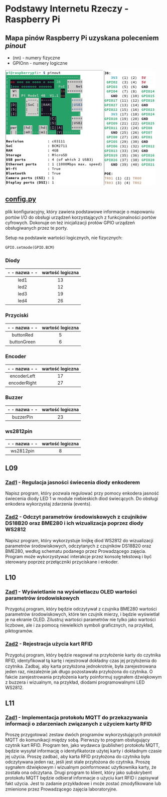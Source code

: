 # Podstawy Internetu Rzeczy - Raspberry Pi

## Mapa pinów Raspberry Pi uzyskana poleceniem *pinout*
- (nn) - numery fizyczne
- GPIOnn - numery logiczne

![img.png](img.png)
![img_1.png](img_1.png)

## [config.py](raspberry_pi_program_testowy/config.py)
plik konﬁguracyjny, który zawiera podstawowe 
informacje o mapowaniu portów I/O do obsługi urządzeń korzystających z funkcjonalności portów cyfrowych. 
Dokonuje on też inicjalizacji protów GPIO urządzeń obsługiwanych przez te porty.

Setup na podstawie wartości logicznych, nie fizycznych:
```python
GPIO.setmode(GPIO.BCM)
```

### Diody
| - - nazwa - - | wartość logiczna |
| :---: | :--------------: |
| led1 | 13 |
| led2 | 12 |
| led3 | 19 |
| led4 | 26 |

### Przyciski
| - - nazwa - - | wartość logiczna |
| :---: | :--------------: |
| buttonRed | 5 |
| buttonGreen | 6 |

### Encoder
| - - nazwa - - | wartość logiczna |
| :---: | :--------------: |
| encoderLeft | 17 |
| encoderRight | 27 |

### Buzzer
| - - nazwa - - | wartość logiczna |
| :---: | :--------------: |
| buzzerPin | 23 |

### ws2812pin
| - - nazwa - - | wartość logiczna |
| :---: | :--------------: |
| ws2812pin | 8 |

## L09

### [Zad1](L09/Zad1.py) - Regulacja jasności świecenia diody enkoderem

Napisz program, który pozwala regulować przy pomocy enkodera jasność świecenia diody LED 1
w module niebieskich diod świecących. Do obsługi enkodera wykorzystaj zdarzenia (events).

### [Zad2](L09/Zad2.py) - Odczyt parametrów środowiskowych z czujników DS18B20 oraz BME280 i ich wizualizacja poprzez diody WS2812

Napisz program, który wykorzystuje linijkę diod WS2812 do wizualizacji parametrów środowiskowych,
odczytanych z czujników DS18B20 oraz BME280, według schematu podanego przez Prowadzącego zajęcia.
Program może wykorzystywać interakcje przez konsolę tekstową i być sterowany poprzez przełączniki
przyciskane i enkoder.

## L10

### [Zad1](L10/Zad1.py) - Wyświetlanie na wyświetlaczu OLED wartości parametrów środowiskowych

Przygotuj program, który będzie odczytywał z czujnika BME280 wartości parametrów środowiskowych, 
które ten czujnik mierzy, i będzie wyświetlał je na ekranie OLED. Zilustruj wartości parametrów 
nie tylko jako wartości liczbowe, ale i za pomocą niewielkich symboli graﬁcznych, na przykład, 
piktogramów.

### [Zad2](L10/Zad2.py) - Rejestracja użycia kart RFID

Przygotuj program, który będzie reagował na przyłożenie karty do czytnika RFID, identyﬁkował 
tą kartę i rejestrował dokładny czas jej przyłożenia do czytnika. Zadbaj, aby karta przyłożona 
jednokrotnie, była zarejestrowana jeden raz, niezależnie jak długo pozostawała przyłożona do 
czytnika. O fakcie zarejestrowania przyłożenia karty poinformuj sygnałem dźwiękowym
z buzzera i wizualnym, na przykład, diodami programowalnymi LED WS2812.

## L11

### [Zad1](L11/Zad1Sender.py) - Implementacja protokołu MQTT do przekazywania informacji o zdarzeniach związanych z użyciem karty RFID

Proszę przygotować zestaw dwóch programów wykorzystujących protokół MQTT do komunikacji między sobą.
Pierwszy to program obsługujący czytnik kart RFID. Program ten, jako wydawca (publisher) protokołu MQTT, będzie
wysyłał informację o identyﬁkatorze użytej karty i dokładnym czasie jej użycia. Proszę zadbać, aby karta RFID przyłożona
do czytnika była odczytywana jeden raz, jeśli jest stale przyłożona do czytnika. Proszę sygnałem dźwiękowym i wizualnym
poinformować użytkownika karty, że została ona odczytana.
Drugi program to klient, który jako subskrybent protokołu MQTT będzie odbierał informacje o użyciu kart RFID i zapisywał
fakt użycia.
Jest to zadanie przykładowe i może zostać zmodyﬁkowane lub zmienione przez Prowadzącego zajęcia laboratoryjne.
